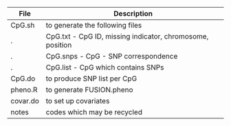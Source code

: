 File | Description
-------|------------
CpG.sh | to generate the following files
   .   | CpG.txt - CpG ID, missing indicator, chromosome, position
   .   | CpG.snps - CpG - SNP correspondence
   .   | CpG.list - CpG which contains SNPs
CpG.do | to produce SNP list per CpG
pheno.R | to generate FUSION.pheno
covar.do | to set up covariates
notes | codes which may be recycled


